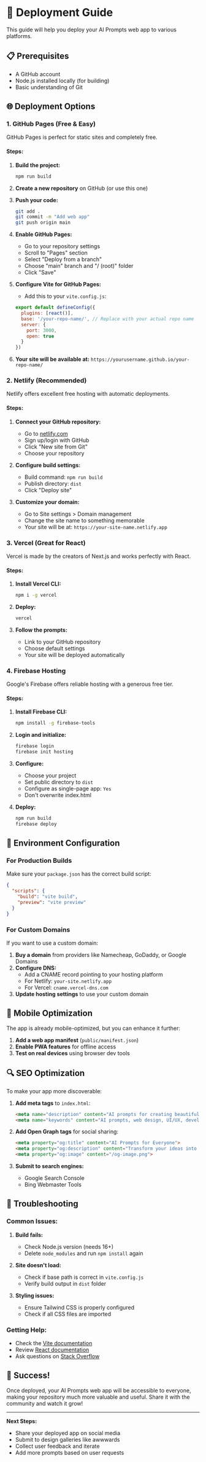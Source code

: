 # 🚀 Deployment Guide

This guide will help you deploy your AI Prompts web app to various platforms.

## 📋 Prerequisites

- A GitHub account
- Node.js installed locally (for building)
- Basic understanding of Git

## 🌐 Deployment Options

### 1. GitHub Pages (Free & Easy)

GitHub Pages is perfect for static sites and completely free.

#### Steps:

1. **Build the project:**
   ```bash
   npm run build
   ```

2. **Create a new repository** on GitHub (or use this one)

3. **Push your code:**
   ```bash
   git add .
   git commit -m "Add web app"
   git push origin main
   ```

4. **Enable GitHub Pages:**
   - Go to your repository settings
   - Scroll to "Pages" section
   - Select "Deploy from a branch"
   - Choose "main" branch and "/ (root)" folder
   - Click "Save"

5. **Configure Vite for GitHub Pages:**
   - Add this to your `vite.config.js`:
   ```javascript
   export default defineConfig({
     plugins: [react()],
     base: '/your-repo-name/', // Replace with your actual repo name
     server: {
       port: 3000,
       open: true
     }
   })
   ```

6. **Your site will be available at:**
   `https://yourusername.github.io/your-repo-name/`

### 2. Netlify (Recommended)

Netlify offers excellent free hosting with automatic deployments.

#### Steps:

1. **Connect your GitHub repository:**
   - Go to [netlify.com](https://netlify.com)
   - Sign up/login with GitHub
   - Click "New site from Git"
   - Choose your repository

2. **Configure build settings:**
   - Build command: `npm run build`
   - Publish directory: `dist`
   - Click "Deploy site"

3. **Customize your domain:**
   - Go to Site settings > Domain management
   - Change the site name to something memorable
   - Your site will be at: `https://your-site-name.netlify.app`

### 3. Vercel (Great for React)

Vercel is made by the creators of Next.js and works perfectly with React.

#### Steps:

1. **Install Vercel CLI:**
   ```bash
   npm i -g vercel
   ```

2. **Deploy:**
   ```bash
   vercel
   ```

3. **Follow the prompts:**
   - Link to your GitHub repository
   - Choose default settings
   - Your site will be deployed automatically

### 4. Firebase Hosting

Google's Firebase offers reliable hosting with a generous free tier.

#### Steps:

1. **Install Firebase CLI:**
   ```bash
   npm install -g firebase-tools
   ```

2. **Login and initialize:**
   ```bash
   firebase login
   firebase init hosting
   ```

3. **Configure:**
   - Choose your project
   - Set public directory to `dist`
   - Configure as single-page app: `Yes`
   - Don't overwrite index.html

4. **Deploy:**
   ```bash
   npm run build
   firebase deploy
   ```

## 🔧 Environment Configuration

### For Production Builds

Make sure your `package.json` has the correct build script:

```json
{
  "scripts": {
    "build": "vite build",
    "preview": "vite preview"
  }
}
```

### For Custom Domains

If you want to use a custom domain:

1. **Buy a domain** from providers like Namecheap, GoDaddy, or Google Domains
2. **Configure DNS:**
   - Add a CNAME record pointing to your hosting platform
   - For Netlify: `your-site.netlify.app`
   - For Vercel: `cname.vercel-dns.com`
3. **Update hosting settings** to use your custom domain

## 📱 Mobile Optimization

The app is already mobile-optimized, but you can enhance it further:

1. **Add a web app manifest** (`public/manifest.json`)
2. **Enable PWA features** for offline access
3. **Test on real devices** using browser dev tools

## 🔍 SEO Optimization

To make your app more discoverable:

1. **Add meta tags** to `index.html`:
   ```html
   <meta name="description" content="AI prompts for creating beautiful websites and apps">
   <meta name="keywords" content="AI prompts, web design, UI/UX, development">
   ```

2. **Add Open Graph tags** for social sharing:
   ```html
   <meta property="og:title" content="AI Prompts for Everyone">
   <meta property="og:description" content="Transform your ideas into beautiful websites">
   <meta property="og:image" content="/og-image.png">
   ```

3. **Submit to search engines:**
   - Google Search Console
   - Bing Webmaster Tools

## 🚨 Troubleshooting

### Common Issues:

1. **Build fails:**
   - Check Node.js version (needs 16+)
   - Delete `node_modules` and run `npm install` again

2. **Site doesn't load:**
   - Check if base path is correct in `vite.config.js`
   - Verify build output in `dist` folder

3. **Styling issues:**
   - Ensure Tailwind CSS is properly configured
   - Check if all CSS files are imported

### Getting Help:

- Check the [Vite documentation](https://vitejs.dev/)
- Review [React documentation](https://reactjs.org/)
- Ask questions on [Stack Overflow](https://stackoverflow.com/)

## 🎉 Success!

Once deployed, your AI Prompts web app will be accessible to everyone, making your repository much more valuable and useful. Share it with the community and watch it grow!

---

**Next Steps:**
- Share your deployed app on social media
- Submit to design galleries like awwwards
- Collect user feedback and iterate
- Add more prompts based on user requests